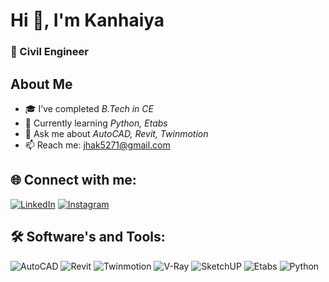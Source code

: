 # Hi 👋, I'm Kanhaiya 

### 🚀 Civil Engineer 

## About Me

- 🎓 I’ve completed *B.Tech in CE*
- 🌱 Currently learning *Python, Etabs*
- 💬 Ask me about *AutoCAD, Revit, Twinmotion*
- 📫 Reach me: [jhak5271@gmail.com](mailto:jhak5271@gmail.com)

## 🌐 Connect with me:
[![LinkedIn](https://img.shields.io/badge/LinkedIn-blue)](https://www.linkedin.com/in/kanhaiya21?utm_source=share&utm_campaign=share_via&utm_content=profile&utm_medium=android_app)
[![Instagram](https://img.shields.io/badge/Instagram-red)](https://www.instagram.com/_kanhaiya_kumar_01_?igsh=MWxhenN0bjZncDcwMA==)

## 🛠 Software's and Tools:
![AutoCAD](https://img.shields.io/badge/AutoCAD-red)
![Revit](https://img.shields.io/badge/Revit-blue)
![Twinmotion](https://img.shields.io/badge/Twinmotion-black)
![V-Ray](https://img.shields.io/badge/V-Ray-black)
![SketchUP](https://img.shields.io/badge/SketchUP-blUE)
![Etabs](https://img.shields.io/badge/Etabs-blUE)
![Python](https://img.shields.io/badge/Python-blUE)
